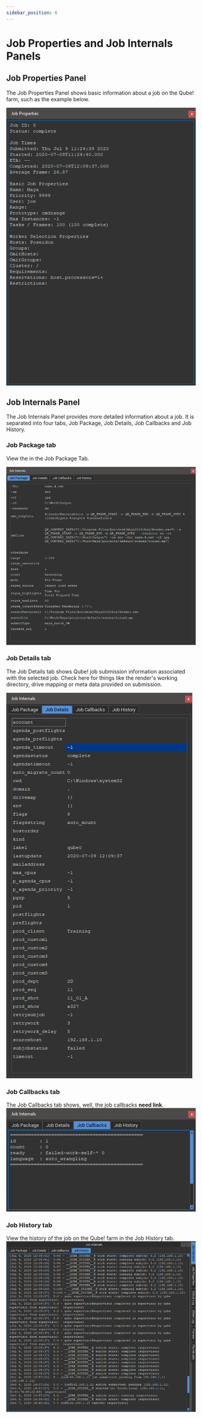 ```yaml
---
sidebar_position: 6
---
```


# Job Properties and Job Internals Panels

## Job Properties Panel

The Job Properties Panel shows basic information about a job on the
Qube! farm, such as the example below.

![image](img/3c4a8e2f6b29ca5dd63e7acd89920b99285a22bf.png)

## Job Internals Panel

The Job Internals Panel provides more detailed information about a job.
It is separated into four tabs, Job Package, Job Details, Job Callbacks
and Job History.

### Job Package tab

View the in the Job Package Tab.

![image](img/aeeb5aa241d78c43e3e466e0e856c85fbaf1ebd9.png)

### Job Details tab

The Job Details tab shows Qube! job submission information associated
with the selected job. Check here for things like the render's working
directory, drive mapping or meta data provided on submission.

![image](img/8a533ba82e002982fc0ca6a9248eedcd76e1b90c.png)

### Job Callbacks tab

The Job Callbacks tab shows, well, the job callbacks **need link**.
![image](img/2e55bbc2cded00763003836582ce1e676b507317.png)

### Job History tab

View the history of the job on the Qube! farm in the Job History tab.
![image](img/6803a0eb58fb324de04cfb5c3b653fae549f422c.png)
